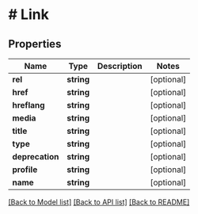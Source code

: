 # # Link

## Properties

Name | Type | Description | Notes
------------ | ------------- | ------------- | -------------
**rel** | **string** |  | [optional]
**href** | **string** |  | [optional]
**hreflang** | **string** |  | [optional]
**media** | **string** |  | [optional]
**title** | **string** |  | [optional]
**type** | **string** |  | [optional]
**deprecation** | **string** |  | [optional]
**profile** | **string** |  | [optional]
**name** | **string** |  | [optional]

[[Back to Model list]](../../README.md#models) [[Back to API list]](../../README.md#endpoints) [[Back to README]](../../README.md)
